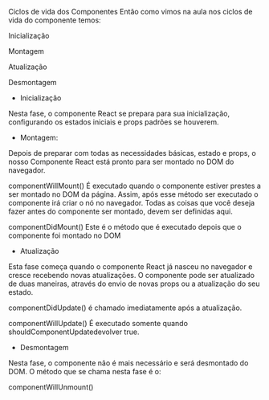 Ciclos de vida dos Componentes
Então como vimos na aula nos ciclos de vida do componente temos:

Inicialização

Montagem

Atualização

Desmontagem

- Inicialização

Nesta fase, o componente React se prepara para sua inicialização, configurando os estados iniciais e props padrões se houverem.

- Montagem:

Depois de preparar com todas as necessidades básicas, estado e props, o nosso Componente React está pronto para ser montado no DOM do navegador.

componentWillMount() É executado quando o componente estiver prestes a ser montado no DOM da página. Assim, após esse método ser executado o componente irá criar o nó no navegador. Todas as coisas que você deseja fazer antes do componente ser montado, devem ser definidas aqui.

componentDidMount() Este é o método que é executado depois que o componente foi montado no DOM

- Atualização

Esta fase começa quando o componente React já nasceu no navegador e cresce recebendo novas atualizações. O componente pode ser atualizado de duas maneiras, através do envio de novas props ou a atualização do seu estado.

componentDidUpdate() é chamado imediatamente após a atualização.

componentWillUpdate() É executado somente quando shouldComponentUpdatedevolver true.

- Desmontagem

Nesta fase, o componente não é mais necessário e será desmontado do DOM. O método que se chama nesta fase é o:

componentWillUnmount()